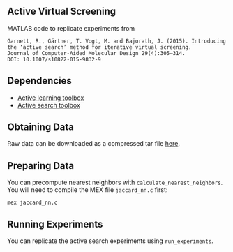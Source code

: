 Active Virtual Screening
------------------------

MATLAB code to replicate experiments from

    Garnett, R., Gärtner, T. Vogt, M. and Bajorath, J. (2015). Introducing the ‘active search’ method for iterative virtual screening.
	Journal of Computer-Aided Molecular Design 29(4):305–314.
    DOI: 10.1007/s10822-015-9832-9

Dependencies
------------

* [Active learning toolbox](https://github.com/rmgarnett/active_learning)
* [Active search toolbox](https://github.com/rmgarnett/active_search)

Obtaining Data
--------------

Raw data can be downloaded as a compressed tar file
[here](https://www.dropbox.com/s/u0tztvhozjpmmi9/processed_data.tar.xz).


Preparing Data
--------------

You can precompute nearest neighbors with
`calculate_nearest_neighbors`. You will need to compile the MEX file
`jaccard_nn.c` first:

    mex jaccard_nn.c

Running Experiments
-------------------

You can replicate the active search experiments using
`run_experiments`.
